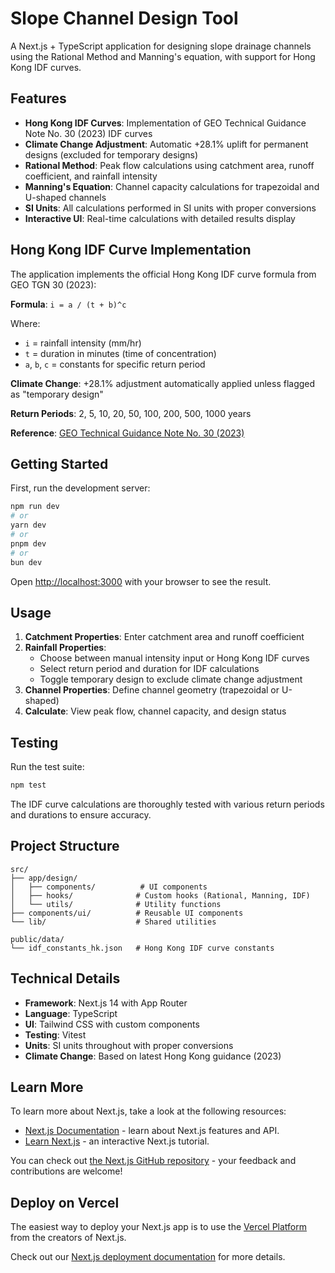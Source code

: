 # Slope Channel Design Tool

A Next.js + TypeScript application for designing slope drainage channels using the Rational Method and Manning's equation, with support for Hong Kong IDF curves.

## Features

- **Hong Kong IDF Curves**: Implementation of GEO Technical Guidance Note No. 30 (2023) IDF curves
- **Climate Change Adjustment**: Automatic +28.1% uplift for permanent designs (excluded for temporary designs)
- **Rational Method**: Peak flow calculations using catchment area, runoff coefficient, and rainfall intensity
- **Manning's Equation**: Channel capacity calculations for trapezoidal and U-shaped channels
- **SI Units**: All calculations performed in SI units with proper conversions
- **Interactive UI**: Real-time calculations with detailed results display

## Hong Kong IDF Curve Implementation

The application implements the official Hong Kong IDF curve formula from GEO TGN 30 (2023):

**Formula**: `i = a / (t + b)^c`

Where:
- `i` = rainfall intensity (mm/hr)
- `t` = duration in minutes (time of concentration)
- `a`, `b`, `c` = constants for specific return period

**Climate Change**: +28.1% adjustment automatically applied unless flagged as "temporary design"

**Return Periods**: 2, 5, 10, 20, 50, 100, 200, 500, 1000 years

**Reference**: [GEO Technical Guidance Note No. 30 (2023)](https://www.cedd.gov.hk/eng/publications/geo/geo-publications/geo-technical-guidance-notes.html)

## Getting Started

First, run the development server:

```bash
npm run dev
# or
yarn dev
# or
pnpm dev
# or
bun dev
```

Open [http://localhost:3000](http://localhost:3000) with your browser to see the result.

## Usage

1. **Catchment Properties**: Enter catchment area and runoff coefficient
2. **Rainfall Properties**: 
   - Choose between manual intensity input or Hong Kong IDF curves
   - Select return period and duration for IDF calculations
   - Toggle temporary design to exclude climate change adjustment
3. **Channel Properties**: Define channel geometry (trapezoidal or U-shaped)
4. **Calculate**: View peak flow, channel capacity, and design status

## Testing

Run the test suite:

```bash
npm test
```

The IDF curve calculations are thoroughly tested with various return periods and durations to ensure accuracy.

## Project Structure

```
src/
├── app/design/
│   ├── components/          # UI components
│   ├── hooks/              # Custom hooks (Rational, Manning, IDF)
│   └── utils/              # Utility functions
├── components/ui/          # Reusable UI components
└── lib/                    # Shared utilities

public/data/
└── idf_constants_hk.json   # Hong Kong IDF curve constants
```

## Technical Details

- **Framework**: Next.js 14 with App Router
- **Language**: TypeScript
- **UI**: Tailwind CSS with custom components
- **Testing**: Vitest
- **Units**: SI units throughout with proper conversions
- **Climate Change**: Based on latest Hong Kong guidance (2023)

## Learn More

To learn more about Next.js, take a look at the following resources:

- [Next.js Documentation](https://nextjs.org/docs) - learn about Next.js features and API.
- [Learn Next.js](https://nextjs.org/learn) - an interactive Next.js tutorial.

You can check out [the Next.js GitHub repository](https://github.com/vercel/next.js) - your feedback and contributions are welcome!

## Deploy on Vercel

The easiest way to deploy your Next.js app is to use the [Vercel Platform](https://vercel.com/new?utm_medium=default-template&filter=next.js&utm_source=create-next-app&utm_campaign=create-next-app-readme) from the creators of Next.js.

Check out our [Next.js deployment documentation](https://nextjs.org/docs/app/building-your-application/deploying) for more details.
